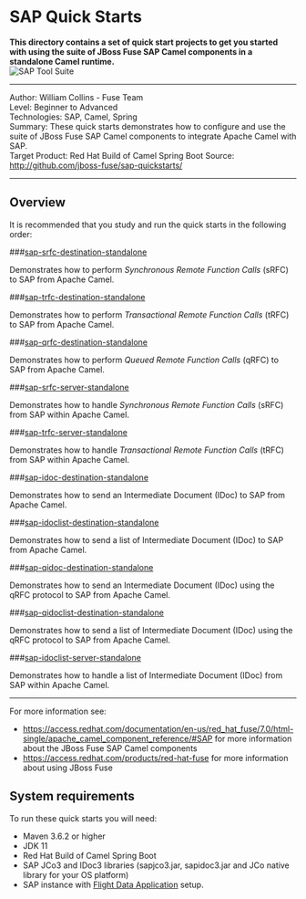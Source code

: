 SAP Quick Starts  
================  
 **This directory contains a set of quick start projects to get you started with using the suite of JBoss Fuse SAP Camel components in a standalone Camel runtime.**  
![SAP Tool Suite](../sap_tool_suite.png "SAP Tool Suite")

***  
Author: William Collins - Fuse Team  
Level: Beginner to Advanced  
Technologies: SAP, Camel, Spring  
Summary: These quick starts demonstrates how to configure and use the suite of JBoss Fuse SAP Camel components to integrate Apache Camel with SAP.       
Target Product: Red Hat Build of Camel Spring Boot
Source: <http://github.com/jboss-fuse/sap-quickstarts/>

***  

Overview  
--------  

It is recommended that you study and run the quick starts in the following order:  

###[sap-srfc-destination-standalone](sap-srfc-destination-standalone/README.md)  

Demonstrates how to perform *Synchronous Remote Function Calls* (sRFC) to SAP from Apache Camel.   

###[sap-trfc-destination-standalone](sap-trfc-destination-standalone/README.md)    

Demonstrates how to perform *Transactional Remote Function Calls* (tRFC) to SAP from Apache Camel.   

###[sap-qrfc-destination-standalone](sap-qrfc-destination-standalone/README.md)    

Demonstrates how to perform *Queued Remote Function Calls* (qRFC) to SAP from Apache Camel.   

###[sap-srfc-server-standalone](sap-srfc-server-standalone/README.md)  

Demonstrates how to handle *Synchronous Remote Function Calls* (sRFC) from SAP within Apache Camel.   
  
###[sap-trfc-server-standalone](sap-trfc-server-standalone/README.md)  

Demonstrates how to handle *Transactional Remote Function Calls* (tRFC) from SAP within Apache Camel.   

###[sap-idoc-destination-standalone](sap-idoc-destination-standalone/README.md)   

Demonstrates how to send an Intermediate Document (IDoc) to SAP from Apache Camel.   

###[sap-idoclist-destination-standalone](sap-idoclist-destination-standalone/README.md)   

Demonstrates how to send a list of Intermediate Document (IDoc) to SAP from Apache Camel.   

###[sap-qidoc-destination-standalone](sap-qidoc-destination-standalone/README.md)   

Demonstrates how to send an Intermediate Document (IDoc) using the qRFC protocol to SAP from Apache Camel.   

###[sap-qidoclist-destination-standalone](sap-qidoclist-destination-standalone/README.md)   

Demonstrates how to send a list of Intermediate Document (IDoc) using the qRFC protocol to SAP from Apache Camel.   

###[sap-idoclist-server-standalone](sap-idoclist-server-standalone/README.md)   

Demonstrates how to handle a list of Intermediate Document (IDoc) from SAP within Apache Camel.   

-----
For more information see:

* <https://access.redhat.com/documentation/en-us/red_hat_fuse/7.0/html-single/apache_camel_component_reference/#SAP> for more information about the JBoss Fuse SAP Camel components 
* <https://access.redhat.com/products/red-hat-fuse> for more information about using JBoss Fuse

System requirements
-------------------

To run these quick starts you will need:

* Maven 3.6.2 or higher
* JDK 11
* Red Hat Build of Camel Spring Boot
* SAP JCo3 and IDoc3 libraries (sapjco3.jar, sapidoc3.jar and JCo native library for your OS platform)
* SAP instance with [Flight Data Application](http://help.sap.com/saphelp_erp60_sp/helpdata/en/db/7c623cf568896be10000000a11405a/content.htm) setup.
